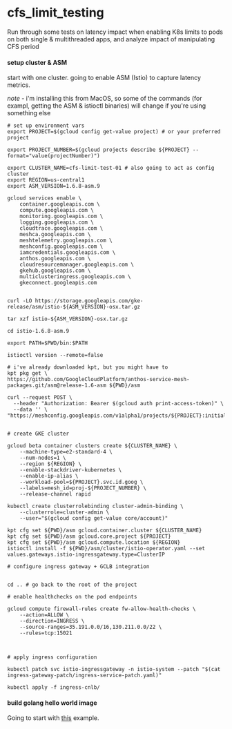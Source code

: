 # cfs_limit_testing
Run through some tests on latency impact when enabling K8s limits to pods on both single &amp; multithreaded apps, and analyze impact of manipulating CFS period




#### setup cluster & ASM

start with one cluster. going to enable ASM (Istio) to capture latency metrics. 

*note* - i'm installing this from MacOS, so some of the commands (for exampl, getting the ASM & istioctl binaries) will change if you're using something else 

```
# set up environment vars  
export PROJECT=$(gcloud config get-value project) # or your preferred project

export PROJECT_NUMBER=$(gcloud projects describe ${PROJECT} --format="value(projectNumber)")

export CLUSTER_NAME=cfs-limit-test-01 # also going to act as config cluster
export REGION=us-central1
export ASM_VERSION=1.6.8-asm.9

gcloud services enable \
    container.googleapis.com \
    compute.googleapis.com \
    monitoring.googleapis.com \
    logging.googleapis.com \
    cloudtrace.googleapis.com \
    meshca.googleapis.com \
    meshtelemetry.googleapis.com \
    meshconfig.googleapis.com \
    iamcredentials.googleapis.com \
    anthos.googleapis.com \
    cloudresourcemanager.googleapis.com \
    gkehub.googleapis.com \
    multiclusteringress.googleapis.com \
    gkeconnect.googleapis.com


curl -LO https://storage.googleapis.com/gke-release/asm/istio-${ASM_VERSION}-osx.tar.gz

tar xzf istio-${ASM_VERSION}-osx.tar.gz

cd istio-1.6.8-asm.9

export PATH=$PWD/bin:$PATH

istioctl version --remote=false

# i've already downloaded kpt, but you might have to 
kpt pkg get \
https://github.com/GoogleCloudPlatform/anthos-service-mesh-packages.git/asm@release-1.6-asm ${PWD}/asm

curl --request POST \
  --header "Authorization: Bearer $(gcloud auth print-access-token)" \
  --data '' \
"https://meshconfig.googleapis.com/v1alpha1/projects/${PROJECT}:initialize"


# create GKE cluster 

gcloud beta container clusters create ${CLUSTER_NAME} \
    --machine-type=e2-standard-4 \
    --num-nodes=1 \
    --region ${REGION} \
    --enable-stackdriver-kubernetes \
    --enable-ip-alias \
    --workload-pool=${PROJECT}.svc.id.goog \
    --labels=mesh_id=proj-${PROJECT_NUMBER} \
    --release-channel rapid

kubectl create clusterrolebinding cluster-admin-binding \
    --clusterrole=cluster-admin \
    --user="$(gcloud config get-value core/account)"

kpt cfg set ${PWD}/asm gcloud.container.cluster ${CLUSTER_NAME}
kpt cfg set ${PWD}/asm gcloud.core.project ${PROJECT}
kpt cfg set ${PWD}/asm gcloud.compute.location ${REGION}
istioctl install -f ${PWD}/asm/cluster/istio-operator.yaml --set values.gateways.istio-ingressgateway.type=ClusterIP

# configure ingress gateway + GCLB integration


cd .. # go back to the root of the project

# enable healthchecks on the pod endpoints 

gcloud compute firewall-rules create fw-allow-health-checks \
    --action=ALLOW \
    --direction=INGRESS \
    --source-ranges=35.191.0.0/16,130.211.0.0/22 \
    --rules=tcp:15021



# apply ingress configuration 

kubectl patch svc istio-ingressgateway -n istio-system --patch "$(cat ingress-gateway-patch/ingress-service-patch.yaml)"

kubectl apply -f ingress-cnlb/
```

#### build golang hello world image 

Going to start with [this](https://yourbasic.org/golang/http-server-example/) example.